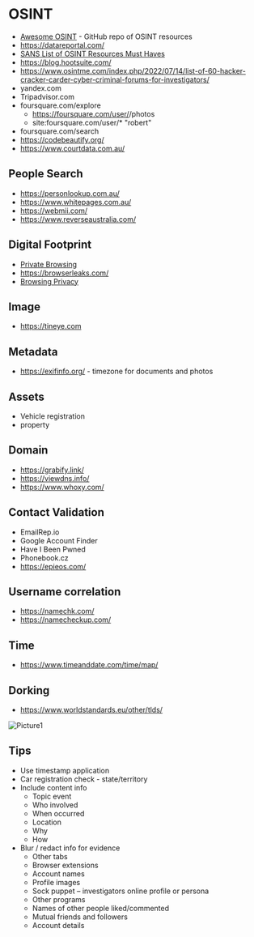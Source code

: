 # OSINT
- [Awesome OSINT](https://github.com/jivoi/awesome-osint) - GitHub repo of OSINT resources
- https://datareportal.com/
- [SANS List of OSINT Resources Must Haves](https://www.sans.org/blog-must-have-free-resources-for-open-source-intelligence-osint-/)
- https://blog.hootsuite.com/
- https://www.osintme.com/index.php/2022/07/14/list-of-60-hacker-cracker-carder-cyber-criminal-forums-for-investigators/
- yandex.com
- Tripadvisor.com
- foursquare.com/explore
    - https://foursquare.com/user/<userid>/photos
    - site:foursquare.com/user/* "robert"
- foursquare.com/search
- https://codebeautify.org/
- https://www.courtdata.com.au/

## People Search
- https://personlookup.com.au/
- https://www.whitepages.com.au/
- https://webmii.com/
- https://www.reverseaustralia.com/

## Digital Footprint
- [Private Browsing](https://privacytests.org/)
- https://browserleaks.com/
- [Browsing Privacy](https://awesome-privacy.xyz/security-tools/browser-extensions)

## Image
- https://tineye.com

## Metadata
- https://exifinfo.org/ - timezone for documents and photos

## Assets
- Vehicle registration
- property

## Domain
- https://grabify.link/
- https://viewdns.info/
- https://www.whoxy.com/

## Contact Validation
- EmailRep.io
- Google Account Finder
- Have I Been Pwned
- Phonebook.cz
- https://epieos.com/

## Username correlation
- https://namechk.com/
- https://namecheckup.com/

## Time
- https://www.timeanddate.com/time/map/

## Dorking
- https://www.worldstandards.eu/other/tlds/

![Picture1](https://github.com/user-attachments/assets/85fc4704-b7b3-4983-814e-f7ad1442b6d9)

## Tips
-	Use timestamp application
-	Car registration check - state/territory
-	Include content info
    - Topic event
    -	Who involved
    -	When occurred
    -	Location
    -	Why
    -	How
-	Blur / redact info for evidence
    -	Other tabs
    -	Browser extensions
    -	Account names
    -	Profile images
    -	Sock puppet – investigators online profile or persona
    -	Other programs
    -	Names of other people liked/commented
    - Mutual friends and followers
    -	Account details


